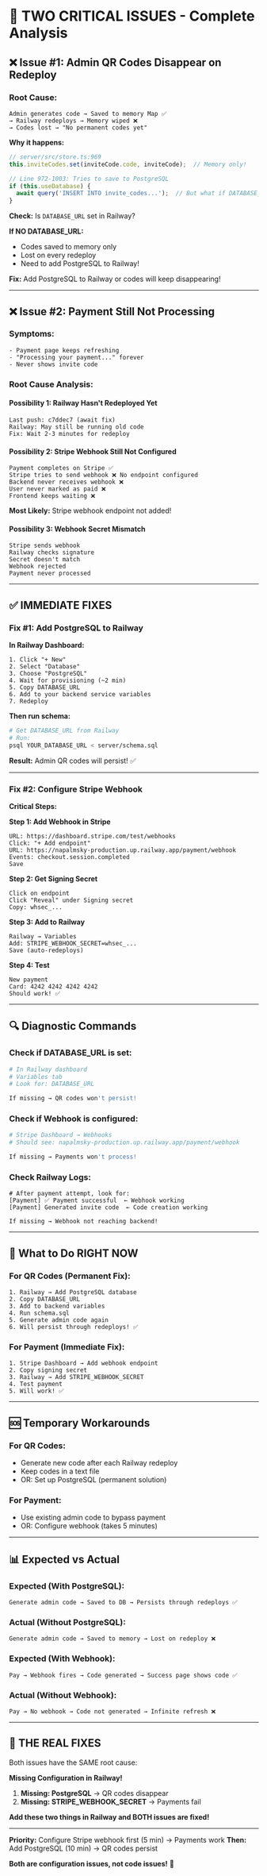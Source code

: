 # 🚨 TWO CRITICAL ISSUES - Complete Analysis

## ❌ **Issue #1: Admin QR Codes Disappear on Redeploy**

### **Root Cause:**
```
Admin generates code → Saved to memory Map ✅
→ Railway redeploys → Memory wiped ❌
→ Codes lost → "No permanent codes yet"
```

**Why it happens:**
```typescript
// server/src/store.ts:969
this.inviteCodes.set(inviteCode.code, inviteCode);  // Memory only!

// Line 972-1003: Tries to save to PostgreSQL
if (this.useDatabase) {
  await query('INSERT INTO invite_codes...');  // But what if DATABASE_URL not set?
}
```

**Check:** Is `DATABASE_URL` set in Railway?

**If NO DATABASE_URL:**
- Codes saved to memory only
- Lost on every redeploy
- Need to add PostgreSQL to Railway!

**Fix:** Add PostgreSQL to Railway or codes will keep disappearing!

---

## ❌ **Issue #2: Payment Still Not Processing**

### **Symptoms:**
```
- Payment page keeps refreshing
- "Processing your payment..." forever
- Never shows invite code
```

### **Root Cause Analysis:**

#### **Possibility 1: Railway Hasn't Redeployed Yet**
```
Last push: c7ddec7 (await fix)
Railway: May still be running old code
Fix: Wait 2-3 minutes for redeploy
```

#### **Possibility 2: Stripe Webhook Still Not Configured**
```
Payment completes on Stripe ✅
Stripe tries to send webhook ❌ No endpoint configured
Backend never receives webhook ❌
User never marked as paid ❌
Frontend keeps waiting ❌
```

**Most Likely:** Stripe webhook endpoint not added!

#### **Possibility 3: Webhook Secret Mismatch**
```
Stripe sends webhook
Railway checks signature
Secret doesn't match
Webhook rejected
Payment never processed
```

---

## ✅ **IMMEDIATE FIXES**

### **Fix #1: Add PostgreSQL to Railway**

**In Railway Dashboard:**
```
1. Click "+ New"
2. Select "Database"
3. Choose "PostgreSQL"
4. Wait for provisioning (~2 min)
5. Copy DATABASE_URL
6. Add to your backend service variables
7. Redeploy
```

**Then run schema:**
```bash
# Get DATABASE_URL from Railway
# Run:
psql YOUR_DATABASE_URL < server/schema.sql
```

**Result:** Admin QR codes will persist! ✅

---

### **Fix #2: Configure Stripe Webhook**

**Critical Steps:**

**Step 1: Add Webhook in Stripe**
```
URL: https://dashboard.stripe.com/test/webhooks
Click: "+ Add endpoint"
URL: https://napalmsky-production.up.railway.app/payment/webhook
Events: checkout.session.completed
Save
```

**Step 2: Get Signing Secret**
```
Click on endpoint
Click "Reveal" under Signing secret
Copy: whsec_...
```

**Step 3: Add to Railway**
```
Railway → Variables
Add: STRIPE_WEBHOOK_SECRET=whsec_...
Save (auto-redeploys)
```

**Step 4: Test**
```
New payment
Card: 4242 4242 4242 4242
Should work! ✅
```

---

## 🔍 **Diagnostic Commands**

### **Check if DATABASE_URL is set:**
```bash
# In Railway dashboard
# Variables tab
# Look for: DATABASE_URL

If missing → QR codes won't persist!
```

### **Check if Webhook is configured:**
```bash
# Stripe Dashboard → Webhooks
# Should see: napalmsky-production.up.railway.app/payment/webhook

If missing → Payments won't process!
```

### **Check Railway Logs:**
```
# After payment attempt, look for:
[Payment] ✅ Payment successful  ← Webhook working
[Payment] Generated invite code  ← Code creation working

If missing → Webhook not reaching backend!
```

---

## 🎯 **What to Do RIGHT NOW**

### **For QR Codes (Permanent Fix):**
```
1. Railway → Add PostgreSQL database
2. Copy DATABASE_URL
3. Add to backend variables
4. Run schema.sql
5. Generate admin code again
6. Will persist through redeploys! ✅
```

### **For Payment (Immediate Fix):**
```
1. Stripe Dashboard → Add webhook endpoint
2. Copy signing secret
3. Railway → Add STRIPE_WEBHOOK_SECRET
4. Test payment
5. Will work! ✅
```

---

## 🆘 **Temporary Workarounds**

### **For QR Codes:**
- Generate new code after each Railway redeploy
- Keep codes in a text file
- OR: Set up PostgreSQL (permanent solution)

### **For Payment:**
- Use existing admin code to bypass payment
- OR: Configure webhook (takes 5 minutes)

---

## 📊 **Expected vs Actual**

### **Expected (With PostgreSQL):**
```
Generate admin code → Saved to DB → Persists through redeploys ✅
```

### **Actual (Without PostgreSQL):**
```
Generate admin code → Saved to memory → Lost on redeploy ❌
```

### **Expected (With Webhook):**
```
Pay → Webhook fires → Code generated → Success page shows code ✅
```

### **Actual (Without Webhook):**
```
Pay → No webhook → Code not generated → Infinite refresh ❌
```

---

## 🎯 **THE REAL FIXES**

Both issues have the SAME root cause:

**Missing Configuration in Railway!**

1. **Missing: PostgreSQL** → QR codes disappear
2. **Missing: STRIPE_WEBHOOK_SECRET** → Payments fail

**Add these two things in Railway and BOTH issues are fixed!**

---

**Priority:** Configure Stripe webhook first (5 min) → Payments work
**Then:** Add PostgreSQL (10 min) → QR codes persist

**Both are configuration issues, not code issues!** 🔧

